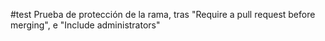 #test
Prueba de protección de la rama, tras "Require a pull request before merging", e "Include administrators"
